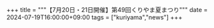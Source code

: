 +++
title = """【7月20日・21日開催】第49回くりやま夏まつり"""
date = 2024-07-19T16:00:00+09:00
tags = ["kuriyama","news"]
+++


